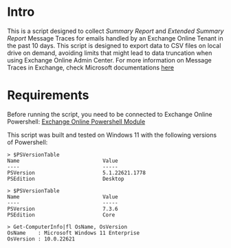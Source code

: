 # Intro
This is a script designed to collect *Summary Report* and *Extended Summary Report* Message Traces for emails handled by an Exchange Online Tenant in the past 10 days.
This script is designed to export data to CSV files on local drive on demand, avoiding limits that might lead to data truncation when using Exchange Online Admin Center.
For more information on Message Traces in Exchange, check Microsoft documentations [here](https://learn.microsoft.com/en-us/exchange/monitoring/trace-an-email-message/message-trace-modern-eac)

# Requirements
Before running the script, you need to be connected to Exchange Online Powershell:
[Exchange Online Powershell Module](https://learn.microsoft.com/powershell/exchange/connect-to-exchange-online-powershell?view=exchange-ps)

This script was built and tested on Windows 11 with the following versions of Powershell:
```
> $PSVersionTable
Name                           Value
----                           -----
PSVersion                      5.1.22621.1778
PSEdition                      Desktop
```
```
> $PSVersionTable
Name                           Value
----                           -----
PSVersion                      7.3.6
PSEdition                      Core
```
```
> Get-ComputerInfo|fl OsName, OsVersion
OsName    : Microsoft Windows 11 Enterprise
OsVersion : 10.0.22621
```
